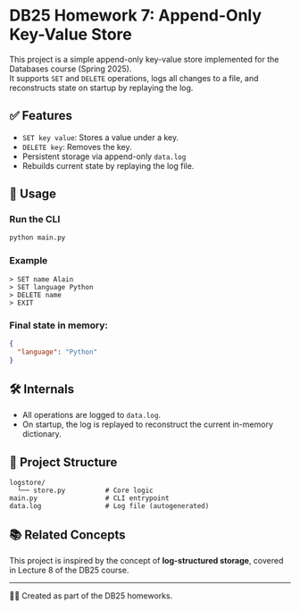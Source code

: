 # DB25 Homework 7: Append-Only Key-Value Store

This project is a simple append-only key-value store implemented for the Databases course (Spring 2025).  
It supports `SET` and `DELETE` operations, logs all changes to a file, and reconstructs state on startup by replaying the log.

## ✅ Features

- `SET key value`: Stores a value under a key.
- `DELETE key`: Removes the key.
- Persistent storage via append-only `data.log`
- Rebuilds current state by replaying the log file.

## 🚀 Usage

### Run the CLI

```bash
python main.py
```

### Example

```text
> SET name Alain
> SET language Python
> DELETE name
> EXIT
```

### Final state in memory:

```json
{
  "language": "Python"
}
```

## 🛠 Internals

- All operations are logged to `data.log`.
- On startup, the log is replayed to reconstruct the current in-memory dictionary.

## 📁 Project Structure

```
logstore/
  └── store.py          # Core logic
main.py                 # CLI entrypoint
data.log                # Log file (autogenerated)
```

## 📚 Related Concepts

This project is inspired by the concept of **log-structured storage**, covered in Lecture 8 of the DB25 course.

---

🧑‍💻 Created as part of the DB25 homeworks.
